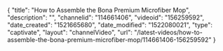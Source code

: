 {
    "title": "How to Assemble the Bona Premium Microfiber Mop",
    "description": "",
    "channelid": "114661406",
    "videoid": "156259592",
    "date_created": "1521665680",
    "date_modified": "1522080021",
    "type": "captivate",
    "layout": "channelVideo",
    "url": "\/latest-videos\/how-to-assemble-the-bona-premium-microfiber-mop\/114661406-156259592"
}